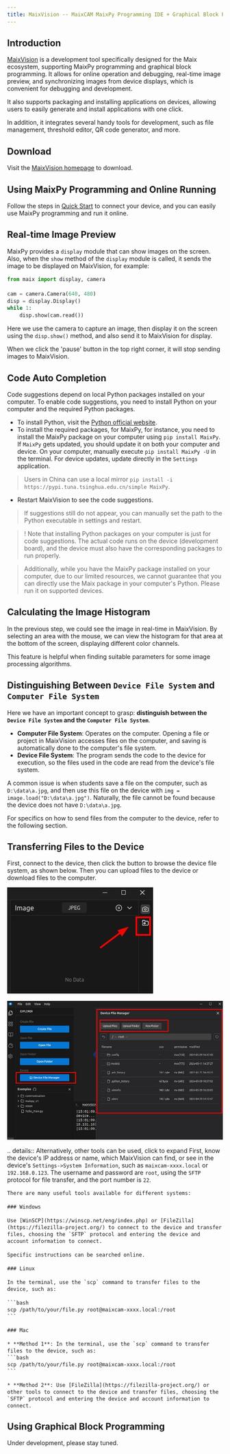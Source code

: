 ```yaml
---
title: MaixVision -- MaixCAM MaixPy Programming IDE + Graphical Block Programming
---
```


## Introduction

[MaixVision](https://wiki.sipeed.com/maixvision) is a development tool specifically designed for the Maix ecosystem, supporting MaixPy programming and graphical block programming. It allows for online operation and debugging, real-time image preview, and synchronizing images from device displays, which is convenient for debugging and development.

It also supports packaging and installing applications on devices, allowing users to easily generate and install applications with one click.

In addition, it integrates several handy tools for development, such as file management, threshold editor, QR code generator, and more.

## Download

Visit the [MaixVision homepage](https://wiki.sipeed.com/maixvision) to download.


## Using MaixPy Programming and Online Running

Follow the steps in [Quick Start](../README.md) to connect your device, and you can easily use MaixPy programming and run it online.

## Real-time Image Preview

MaixPy provides a `display` module that can show images on the screen. Also, when the `show` method of the `display` module is called, it sends the image to be displayed on MaixVision, for example:
```python
from maix import display, camera

cam = camera.Camera(640, 480)
disp = display.Display()
while 1:
    disp.show(cam.read())
```

Here we use the camera to capture an image, then display it on the screen using the `disp.show()` method, and also send it to MaixVision for display.

When we click the 'pause' button in the top right corner, it will stop sending images to MaixVision.


## Code Auto Completion

Code suggestions depend on local Python packages installed on your computer. To enable code suggestions, you need to install Python on your computer and the required Python packages.

* To install Python, visit the [Python official website](https://python.org/).
* To install the required packages, for MaixPy, for instance, you need to install the MaixPy package on your computer using `pip install MaixPy`. If `MaixPy` gets updated, you should update it on both your computer and device. On your computer, manually execute `pip install MaixPy -U` in the terminal. For device updates, update directly in the `Settings` application.
> Users in China can use a local mirror `pip install -i https://pypi.tuna.tsinghua.edu.cn/simple MaixPy`.
* Restart MaixVision to see the code suggestions.
> If suggestions still do not appear, you can manually set the path to the Python executable in settings and restart.

>! Note that installing Python packages on your computer is just for code suggestions. The actual code runs on the device (development board), and the device must also have the corresponding packages to run properly.


> Additionally, while you have the MaixPy package installed on your computer, due to our limited resources, we cannot guarantee that you can directly use the Maix package in your computer's Python. Please run it on supported devices.



## Calculating the Image Histogram

In the previous step, we could see the image in real-time in MaixVision. By selecting an area with the mouse, we can view the histogram for that area at the bottom of the screen, displaying different color channels.

This feature is helpful when finding suitable parameters for some image processing algorithms.

## Distinguishing Between `Device File System` and `Computer File System`

Here we have an important concept to grasp: **distinguish between the `Device File System` and the `Computer File System`**.
* **Computer File System**: Operates on the computer. Opening a file or project in MaixVision accesses files on the computer, and saving is automatically done to the computer's file system.
* **Device File System**: The program sends the code to the device for execution, so the files used in the code are read from the device's file system.

A common issue is when students save a file on the computer, such as `D:\data\a.jpg`, and then use this file on the device with `img = image.load("D:\data\a.jpg")`. Naturally, the file cannot be found because the device does not have `D:\data\a.jpg`.

For specifics on how to send files from the computer to the device, refer to the following section.


## Transferring Files to the Device

First, connect to the device, then click the button to browse the device file system, as shown below. Then you can upload files to the device or download files to the computer.

![maixvision_browser2](../../assets/maixvision_browser2.jpg)

![maixvision_browser](../../assets/maixvision_browser.jpg)

.. details:: Alternatively, other tools can be used, click to expand
    First, know the device's IP address or name, which MaixVision can find, or see in the device's `Settings->System Information`, such as `maixcam-xxxx.local` or `192.168.0.123`.
    The username and password are `root`, using the `SFTP` protocol for file transfer, and the port number is `22`.

    There are many useful tools available for different systems:

    ### Windows

    Use [WinSCP](https://winscp.net/eng/index.php) or [FileZilla](https://filezilla-project.org/) to connect to the device and transfer files, choosing the `SFTP` protocol and entering the device and account information to connect.

    Specific instructions can be searched online.

    ### Linux

    In the terminal, use the `scp` command to transfer files to the device, such as:

    ```bash
    scp /path/to/your/file.py root@maixcam-xxxx.local:/root
    ```

    ### Mac

    * **Method 1**: In the terminal, use the `scp` command to transfer files to the device, such as:
    ```bash
    scp /path/to/your/file.py root@maixcam-xxxx.local:/root
    ```

    * **Method 2**: Use [FileZilla](https://filezilla-project.org/) or other tools to connect to the device and transfer files, choosing the `SFTP` protocol and entering the device and account information to connect.


## Using Graphical Block Programming

Under development, please stay tuned.

